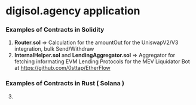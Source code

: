 # digisol.agency application

### Examples of Contracts in Solidity

1. **Router.sol** => Calculation for the amountOut for the UniswapV2/V3 integration, bulk Send/Withdraw
2. **InternalHelper.sol** and **LendingAggregator.sol** => Aggregator for fetching informating  EVM Lending Protocols for the MEV Liquidator Bot at https://github.com/0sttap/EtherFlow

### Examples of Contracts in Rust ( Solana )

3. 
